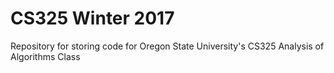 # CS325 Winter 2017
Repository for storing code for Oregon State University's CS325 Analysis of Algorithms Class

